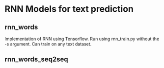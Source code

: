 # RNN Models for text prediction

## rnn_words
Implementation of RNN using Tensorflow.
Run using rnn_train.py without the -s argument.
Can train on any text dataset.
## rnn_words_seq2seq

